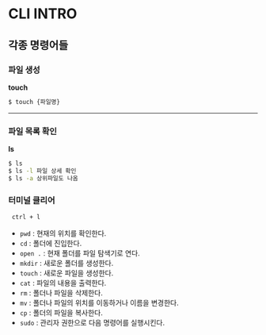 # CLI INTRO

## 각종 명령어들

### 파일 생성

**touch**

``` bash
$ touch {파일명}
```

---

### 파일 목록 확인

**ls**

``` bash
$ ls
$ ls -l 파일 상세 확인
$ ls -a 상위파일도 나옴
```

### 터미널 클리어

``` bash
 ctrl + l
```



- `pwd` : 현재의 위치를 확인한다.
- `cd` : 폴더에 진입한다.
- `open .` : 현재 폴더를 파일 탐색기로 연다.
- `mkdir` : 새로운 폴더를 생성한다.
- `touch` : 새로운 파일을 생성한다.
- `cat` : 파일의 내용을 출력한다.
- `rm` : 폴더나 파일을 삭제한다.
- `mv` : 폴더나 파일의 위치를 이동하거나 이름을 변경한다.
- `cp` : 폴더의 파일을 복사한다.
- `sudo` : 관리자 권한으로 다음 명령어를 실행시킨다.



